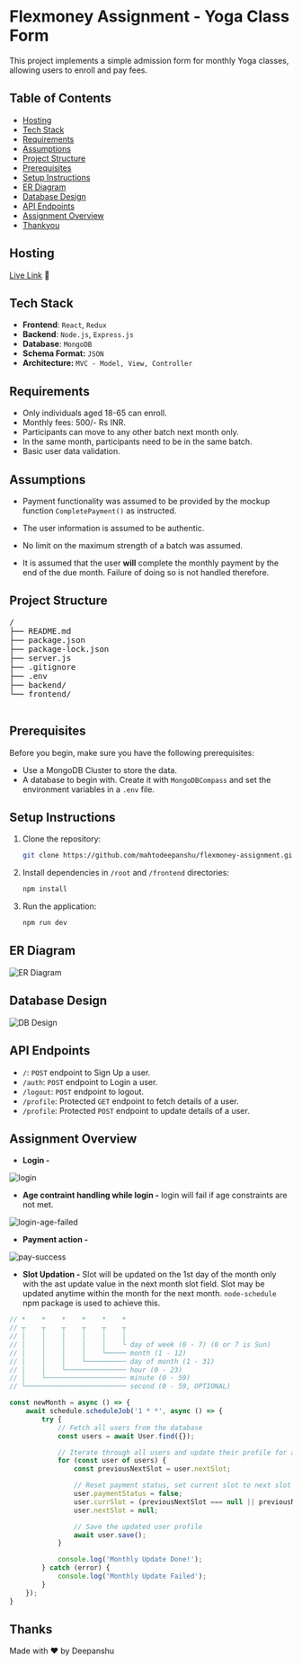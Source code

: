 # Flexmoney Assignment - Yoga Class Form

This project implements a simple admission form for monthly Yoga classes, allowing users to enroll and pay fees.

## Table of Contents
- [Hosting](#hosting)
- [Tech Stack](#tech-stack)
- [Requirements](#requirements)
- [Assumptions](#assumptions)
- [Project Structure](#project-structure)
- [Prerequisites](#prerequisites)
- [Setup Instructions](#setup-instructions)
- [ER Diagram](#er-diagram)
- [Database Design](#database-design)
- [API Endpoints](#api-endpoints)
- [Assignment Overview](#assignment-overview)
- [Thankyou](#thank-you)

## Hosting

[Live Link](https://yoga-class-umn3.onrender.com/login) 🔗

## Tech Stack

- **Frontend**: `React`, `Redux`
- **Backend**: `Node.js`, `Express.js`
- **Database**: `MongoDB`
- **Schema Format:** `JSON`
- **Architecture:** `MVC - Model, View, Controller`


## Requirements

- Only individuals aged 18-65 can enroll.
- Monthly fees: 500/- Rs INR.
- Participants can move to any other batch next month only.
- In the same month, participants need to be in the same batch.
- Basic user data validation.

## Assumptions
-  Payment functionality was assumed to be provided by the 
mockup function `CompletePayment()` as instructed.

- The user information is assumed to be authentic.

- No limit on the maximum strength of a batch was assumed.

- It is assumed that the user **will** complete the monthly payment by the end of the due month. Failure of doing so is not handled therefore.


## Project Structure

<pre>
/
├── README.md
├── package.json
├── package-lock.json
├── server.js
├── .gitignore
├── .env
├── backend/
└── frontend/

</pre>

## Prerequisites

Before you begin, make sure you have the following prerequisites:

- Use a MongoDB Cluster to store the data.
- A database to begin with. Create it with `MongoDBCompass` and set the environment variables in a `.env` file.

## Setup Instructions

1. Clone the repository:

    ```bash
    git clone https://github.com/mahtodeepanshu/flexmoney-assignment.git
    ```

3. Install dependencies in `/root` and `/frontend` directories:

    ```sh
    npm install
    ```
4. Run the application:

    ```sh
    npm run dev
    ```

## ER Diagram

![ER Diagram](/assets/database-er.png)

## Database Design
![DB Design](/assets/db-design.jpeg)


## API Endpoints

- `/`: `POST` endpoint to Sign Up a user.
- `/auth`: `POST` endpoint to Login a user.
- `/logout`: `POST` endpoint to logout.
- `/profile`: Protected `GET` endpoint to fetch details of a user.
- `/profile`: Protected `POST` endpoint to update details of a user.

## Assignment Overview

- **Login -**

![login](/assets/login.gif)

- **Age contraint handling while login -** login will fail if age constraints are not met.
    
![login-age-failed](/assets/login-age-failed.gif)
 

- **Payment action -** 

![pay-success](/assets/pay-success.gif)


- **Slot Updation -** Slot will be updated on the 1st day of the month only with the ast update value in the next month slot field. Slot may be updated anytime within the month for the next month. `node-schedule` npm package is used to achieve this.

```javascript
// *    *    *    *    *    *
// ┬    ┬    ┬    ┬    ┬    ┬
// │    │    │    │    │    │
// │    │    │    │    │    └ day of week (0 - 7) (0 or 7 is Sun)
// │    │    │    │    └───── month (1 - 12)
// │    │    │    └────────── day of month (1 - 31)
// │    │    └─────────────── hour (0 - 23)
// │    └──────────────────── minute (0 - 59)
// └───────────────────────── second (0 - 59, OPTIONAL)

const newMonth = async () => {
    await schedule.scheduleJob('1 * *', async () => {
        try {
            // Fetch all users from the database
            const users = await User.find({});

            // Iterate through all users and update their profile for a new month
            for (const user of users) {
                const previousNextSlot = user.nextSlot;

                // Reset payment status, set current slot to next slot (or 6-7AM if not set), and clear the next slot
                user.paymentStatus = false;
                user.currSlot = (previousNextSlot === null || previousNextSlot === '') ? '6-7AM' : previousNextSlot;
                user.nextSlot = null;

                // Save the updated user profile
                await user.save();
            }

            console.log('Monthly Update Done!');
        } catch (error) {
            console.log('Monthly Update Failed');
        }
    });
}
```

## Thanks
Made with ❤️ by Deepanshu